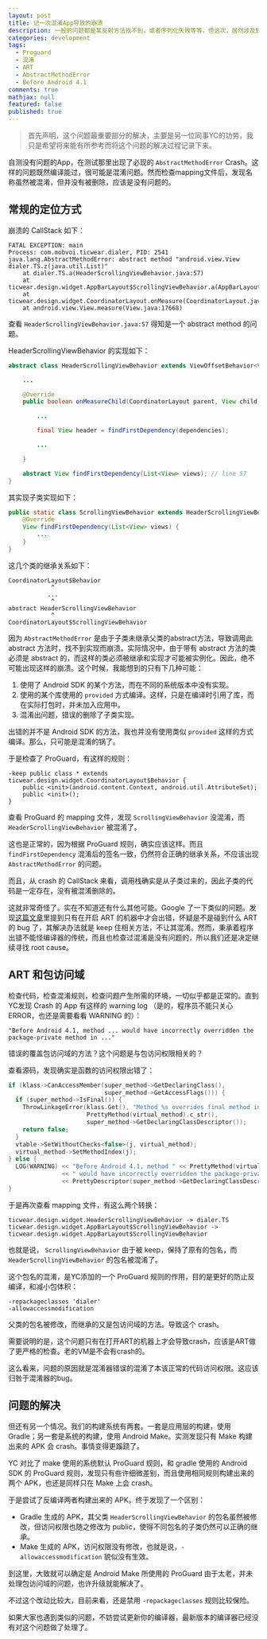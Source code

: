 ```yaml
---
layout: post
title: 记一次混淆App导致的崩溃
description: 一般的问题都是某反射方法找不到，或者序列化失败等等，但这次，居然涉及到ART特有的机制，和 ProGuard 的bug，也是离奇了。
categories: development
tags:
  - Proguard
  - 混淆
  - ART
  - AbstractMethodError
  - Before Android 4.1
comments: true
mathjax: null
featured: false
published: true
---
```


> 首先声明，这个问题最重要部分的解决，主要是另一位同事YC的功劳，我只是希望将来能有所参考而将这个问题的解决过程记录下来。

自测没有问题的App，在测试那里出现了必现的 `AbstractMethodError` Crash。这样的问题既然编译能过，很可能是混淆问题。然而检查mapping文件后，发现名称虽然被混淆，但并没有被删除，应该是没有问题的。

<!-- more -->

## 常规的定位方式

崩溃的 CallStack 如下：

```
FATAL EXCEPTION: main
Process: com.mobvoi.ticwear.dialer, PID: 2541
java.lang.AbstractMethodError: abstract method "android.view.View dialer.TS.z(java.util.List)"
	at dialer.TS.a(HeaderScrollingViewBehavior.java:57)
	at ticwear.design.widget.AppBarLayout$ScrollingViewBehavior.a(AppBarLayout.java:1416)
	at ticwear.design.widget.CoordinatorLayout.onMeasure(CoordinatorLayout.java:778)
	at android.view.View.measure(View.java:17668)
```

查看 `HeaderScrollingViewBehavior.java:57` 得知是一个 abstract method 的问题。

HeaderScrollingViewBehavior 的实现如下：

``` java
abstract class HeaderScrollingViewBehavior extends ViewOffsetBehavior<View> {

    ...

    @Override
    public boolean onMeasureChild(CoordinatorLayout parent, View child, ...) {

        ...

        final View header = findFirstDependency(dependencies);

        ...

    }

    abstract View findFirstDependency(List<View> views); // line 57
}
```

其实现子类实现如下：

``` java
public static class ScrollingViewBehavior extends HeaderScrollingViewBehavior {
    @Override
    View findFirstDependency(List<View> views) {
        ...
    }
}
```

这几个类的继承关系如下：

```
CoordinatorLayout$Behavior
            ^
           ...
            ^
abstract HeaderScrollingViewBehavior
            ^
CoordinatorLayout$ScrollingViewBehavior

```

因为 `AbstractMethodError` 是由于子类未继承父类的abstract方法，导致调用此 abstract 方法时，找不到实现而崩溃。实际情况中，由于带有 abstract 方法的类必须是 abstract 的，而这样的类必须被继承和实现才可能被实例化。因此，绝不可能出现这样的崩溃。这个时候，我能想到的只有下几种可能：

1. 使用了 Android SDK 的某个方法，而在不同的系统版本中没有实现。
2. 使用的某个库使用的 `provided` 方式编译。这样，只是在编译时引用了库，而在实际打包时，并未加入应用中。
3. 混淆出问题，错误的删除了子类实现。

出错的并不是 Android SDK 的方法，我也并没有使用类似 `provided` 这样的方式编译。那么，只可能是混淆的锅了。

于是检查了 ProGuard，有这样的规则：

``` ProGuard
-keep public class * extends ticwear.design.widget.CoordinatorLayout$Behavior {
    public <init>(android.content.Context, android.util.AttributeSet);
    public <init>();
}
```

查看 ProGuard 的 mapping 文件，发现 `ScrollingViewBehavior` 没混淆，而 `HeaderScrollingViewBehavior` 被混淆了。

这也是正常的，因为根据 ProGuard 规则，确实应该这样。而且 `findFirstDependency` 混淆后的签名一致，仍然符合正确的继承关系，不应该出现 `AbstractMethodError` 的问题。

而且，从 crash 的 CallStack 来看，调用栈确实是从子类过来的，因此子类的代码是一定存在，没有被混淆删除的。

这就非常奇怪了。实在不知道还有什么其他可能。Google 了一下类似的问题。发现[这篇文章](https://github.com/JodaOrg/joda-time/issues/207)里提到只有在开启 ART 的机器中才会出错，怀疑是不是碰到什么 ART 的 bug 了，其解决办法就是 keep 住相关方法，不让其混淆。然而，秉承着程序出错不能怪编译器的传统，而且也检查过混淆是没有问题的，所以我们还是决定继续寻找 root cause。

## ART 和包访问域

检查代码，检查混淆规则，检查问题产生所需的环境，一切似乎都是正常的。直到YC发现 Crash 的 App 有这样的 warning log （是的，程序员不能只关心 ERROR，也还是需要看看 WARNING 的）：

```
"Before Android 4.1, method ... would have incorrectly overridden the package-private method in ..."
```

错误的覆盖包访问域的方法？这个问题是与包访问权限相关的？

查看源码，发现确实是函数的访问权限出错了：

``` cpp
if (klass->CanAccessMember(super_method->GetDeclaringClass(),
                           super_method->GetAccessFlags())) {
  if (super_method->IsFinal()) {
    ThrowLinkageError(klass.Get(), "Method %s overrides final method in class %s",
                      PrettyMethod(virtual_method).c_str(),
                      super_method->GetDeclaringClassDescriptor());
    return false;
  }
  vtable->SetWithoutChecks<false>(j, virtual_method);
  virtual_method->SetMethodIndex(j);
} else {
  LOG(WARNING) << "Before Android 4.1, method " << PrettyMethod(virtual_method)
               << " would have incorrectly overridden the package-private method in "
               << PrettyDescriptor(super_method->GetDeclaringClassDescriptor());
}
```

于是再次查看 mapping 文件，有这么两个转换：

```
ticwear.design.widget.HeaderScrollingViewBehavior -> dialer.TS
ticwear.design.widget.AppBarLayout$ScrollingViewBehavior -> ticwear.design.widget.AppBarLayout$ScrollingViewBehavior
```

也就是说， `ScrollingViewBehavior` 由于被 keep，保持了原有的包名，而 `HeaderScrollingViewBehavior` 的包名被混淆了。

这个包名的混淆，是YC添加的一个 ProGuard 规则的作用，目的是更好的防止反编译，和减小包体积：

``` ProGuard
-repackageclasses 'dialer'
-allowaccessmodification
```

父类的包名被修改，而继承的又是包访问域的方法。导致这个 crash。

需要说明的是，这个问题只有在打开ART的机器上才会导致crash，应该是ART做了更严格的检查。老的VM是不会有crash的。

这么看来，问题的原因就是混淆器错误的混淆了本该正常的代码访问权限。这应该归咎于混淆器的bug。

## 问题的解决

但还有另一个情况。我们的构建系统有两套。一套是应用层的构建，使用 Gradle；另一套是系统的构建，使用 Android Make。实测发现只有 Make 构建出来的 APK 会 crash。事情变得更蹊跷了。

YC 对比了 make 使用的系统默认 ProGuard 规则，和 gradle 使用的 Android SDK 的 ProGuard 规则，发现只有些许细微差别，而且使用相同规则构建出来的两个 APK，也还是同样只在 Make 上会 crash。

于是尝试了反编译两者构建出来的 APK。终于发现了一个区别：

- Gradle 生成的 APK，其父类 `HeaderScrollingViewBehavior` 的包名虽然被修改，但访问权限也随之修改为 public，使得不同包名的子类仍然可以正确的继承。
- Make 生成的 APK，访问权限没有修改，也就是说，`-allowaccessmodification` 貌似没有生效。

到这里，大致就可以确定是 Android Make 所使用的 ProGuard 由于太老，并未处理包访问域的问题，也许升级就能解决了。

不过这个改动比较大，目前来看，还是禁用 `-repackageclasses` 规则比较保险。

如果大家也遇到类似的问题，不妨尝试更新你的编译器，最新版本的编译器已经没有对这个问题做了处理了。


